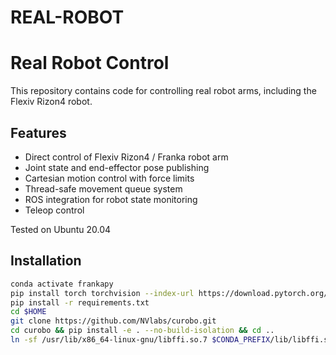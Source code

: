 # REAL-ROBOT

# Real Robot Control

This repository contains code for controlling real robot arms, including the Flexiv Rizon4 robot.

## Features

- Direct control of Flexiv Rizon4 / Franka robot arm
- Joint state and end-effector pose publishing
- Cartesian motion control with force limits
- Thread-safe movement queue system
- ROS integration for robot state monitoring
- Teleop control

Tested on Ubuntu 20.04


## Installation

```bash
conda activate frankapy
pip install torch torchvision --index-url https://download.pytorch.org/whl/cu118
pip install -r requirements.txt
cd $HOME
git clone https://github.com/NVlabs/curobo.git
cd curobo && pip install -e . --no-build-isolation && cd ..
ln -sf /usr/lib/x86_64-linux-gnu/libffi.so.7 $CONDA_PREFIX/lib/libffi.so.7
```